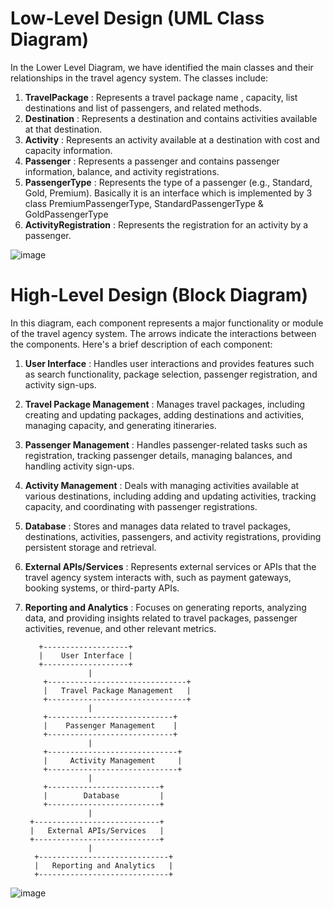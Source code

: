 # Low-Level Design (UML Class Diagram)

In the Lower Level Diagram, we have identified the main classes and their relationships in the travel agency system. The classes include:

1. **TravelPackage**        : Represents a travel package name , capacity, list destinations and list of passengers, and related methods.
2. **Destination**          : Represents a destination and contains activities available at that destination.
3. **Activity**             : Represents an activity available at a destination with cost and capacity information.
4. **Passenger**            : Represents a passenger and contains passenger information, balance, and activity registrations.
5. **PassengerType**        : Represents the type of a passenger (e.g., Standard, Gold, Premium). Basically it is an interface which is implemented by 3 class PremiumPassengerType, StandardPassengerType & GoldPassengerType
6. **ActivityRegistration** : Represents the registration for an activity by a passenger.
   
![image](https://github.com/yashrockstar/Travel-Agency/assets/72990999/1cac5933-c136-4698-b52e-5d0d0da59c64)

                                           
# High-Level Design (Block Diagram)

In this diagram, each component represents a major functionality or module of the travel agency system. The arrows indicate the interactions between the components. Here's a brief description of each component:

1. **User Interface**            : Handles user interactions and provides features such as search functionality, package selection, passenger registration, and activity sign-ups.
2. **Travel Package Management** : Manages travel packages, including creating and updating packages, adding destinations and activities, managing capacity, and generating itineraries.
3. **Passenger Management**      : Handles passenger-related tasks such as registration, tracking passenger details, managing balances, and handling activity sign-ups.
4. **Activity Management**       : Deals with managing activities available at various destinations, including adding and updating activities, tracking capacity, and coordinating with passenger registrations.
5. **Database**                  : Stores and manages data related to travel packages, destinations, activities, passengers, and activity registrations, providing persistent storage and retrieval.
6. **External APIs/Services**    : Represents external services or APIs that the travel agency system interacts with, such as payment gateways, booking systems, or third-party APIs.
7. **Reporting and Analytics**   : Focuses on generating reports, analyzing data, and providing insights related to travel packages, passenger activities, revenue, and other relevant metrics.

          +-------------------+
          |    User Interface |
          +-------------------+
                     |
           +-------------------------------+
           |   Travel Package Management   |
           +-------------------------------+
                     |
           +----------------------------+
           |    Passenger Management    |
           +----------------------------+
                     |
           +-----------------------------+
           |     Activity Management     |
           +-----------------------------+
                     |
           +-------------------------+
           |        Database         |
           +-------------------------+
                     |
        +----------------------------+
        |   External APIs/Services   |
        +----------------------------+
                     |
         +-----------------------------+
         |   Reporting and Analytics   |
         +-----------------------------+

![image](https://github.com/yashrockstar/Travel-Agency/assets/72990999/25b1fd4b-edcb-435b-b172-9dbfb2d8bd12)


